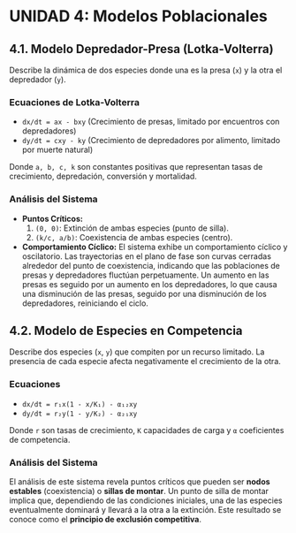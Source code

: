 


# UNIDAD 4: Modelos Poblacionales

## 4.1. Modelo Depredador-Presa (Lotka-Volterra)

Describe la dinámica de dos especies donde una es la presa (`x`) y la otra el depredador (`y`).

### Ecuaciones de Lotka-Volterra
*   `dx/dt = ax - bxy` (Crecimiento de presas, limitado por encuentros con depredadores)
*   `dy/dt = cxy - ky` (Crecimiento de depredadores por alimento, limitado por muerte natural)

Donde `a, b, c, k` son constantes positivas que representan tasas de crecimiento, depredación, conversión y mortalidad.

### Análisis del Sistema
*   **Puntos Críticos:**
    1.  `(0, 0)`: Extinción de ambas especies (punto de silla).
    2.  `(k/c, a/b)`: Coexistencia de ambas especies (centro).
*   **Comportamiento Cíclico:** El sistema exhibe un comportamiento cíclico y oscilatorio. Las trayectorias en el plano de fase son curvas cerradas alrededor del punto de coexistencia, indicando que las poblaciones de presas y depredadores fluctúan perpetuamente. Un aumento en las presas es seguido por un aumento en los depredadores, lo que causa una disminución de las presas, seguido por una disminución de los depredadores, reiniciando el ciclo.

## 4.2. Modelo de Especies en Competencia

Describe dos especies (`x`, `y`) que compiten por un recurso limitado. La presencia de cada especie afecta negativamente el crecimiento de la otra.

### Ecuaciones
*   `dx/dt = r₁x(1 - x/K₁) - α₁₂xy`
*   `dy/dt = r₂y(1 - y/K₂) - α₂₁xy`

Donde `r` son tasas de crecimiento, `K` capacidades de carga y `α` coeficientes de competencia.

### Análisis del Sistema
El análisis de este sistema revela puntos críticos que pueden ser **nodos estables** (coexistencia) o **sillas de montar**. Un punto de silla de montar implica que, dependiendo de las condiciones iniciales, una de las especies eventualmente dominará y llevará a la otra a la extinción. Este resultado se conoce como el **principio de exclusión competitiva**.



